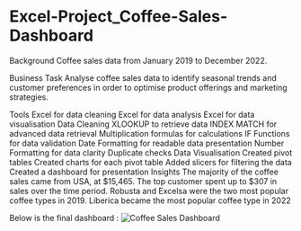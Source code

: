 # Excel-Project_Coffee-Sales-Dashboard

Background
Coffee sales data from January 2019 to December 2022.

Business Task
Analyse coffee sales data to identify seasonal trends and customer preferences in order to optimise product offerings and marketing strategies.

Tools
Excel for data cleaning
Excel for data analysis
Excel for data visualisation
Data Cleaning
XLOOKUP to retrieve data
INDEX MATCH for advanced data retrieval
Multiplication formulas for calculations
IF Functions for data validation
Date Formatting for readable data presentation
Number Formatting for data clarity
Duplicate checks
Data Visualisation
Created pivot tables
Created charts for each pivot table
Added slicers for filtering the data
Created a dashboard for presentation
Insights
The majority of the coffee sales came from USA, at $15,465.
The top customer spent up to $307 in sales over the time period.
Robusta and Excelsa were the two most popular coffee types in 2019.
Liberica became the most popular coffee type in 2022

Below is the final dashboard :
![Coffee Sales Dashboard](https://github.com/widyaangely/Excel-Project_Coffee-Sales-Dashboard/assets/149513267/a5c52bdf-bae0-4dc8-9601-07fc59c3e49f)
